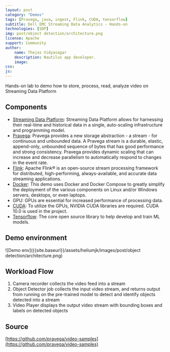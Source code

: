 ```yaml
---
layout: post
category: "Demos"
tags: [Pravega, java, ingest, Flink, CUDA, tensorflow]
subtitle: Dell EMC Streaming Data Analytics - Hands-on
technologies: [SDP]
img: post/object detection/architecture.png
license: Apache
support: Community
author:
    name: Thejas Vidyasagar
    description: Nautilus app developer.
    image:
css:
js:
---
```


Hands-on lab to demo how to store, process, read, analyze video on Streaming Data Platform
<!--more-->

## Components
- [Streaming Data Platform](https://www.delltechnologies.com/en-us/storage/streaming-data-platform.htm): Streaming Data Platform allows for harnessing their real-time and historical data in a single, auto-scaling infrastructure and programming model.
- [Pravega](http://pravega.io): Pravega provides a new storage abstraction - a stream - for continuous and unbounded data. A Pravega stream is a durable, elastic, append-only, unbounded sequence of bytes that has good performance and strong consistency. Pravega provides dynamic scaling that can increase and decrease parallelism to automatically respond to changes in the event rate.
- [Flink](https://flink.apache.org): Apache Flink® is an open-source stream processing framework for distributed, high-performing, always-available, and accurate data streaming applications.
- [Docker](https://en.wikipedia.org/wiki/Docker_\(software\)): This demo uses Docker and Docker Compose to greatly simplify the deployment of the various components on Linux and/or Windows servers, desktops, or even laptops.
- GPU: GPUs are essential for increased performance of processing data.
- [CUDA](https://developer.nvidia.com/hpc): To utilize the GPUs, NVIDIA CUDA libraries are required. CUDA 10.0 is used in the project.
- [Tensorflow](https://www.tensorflow.org/): The core open source library to help develop and train ML models.

## Demo environment
![Demo env]({{site.baseurl}}/assets/heliumjk/images/post/object detection/architecture.png)


## Workload Flow
1. Camera recorder collects the video feed into a stream
2. Object Detector job collects the input video stream, and returns output from running on the pre-trained model to detect and identify objects detected into a stream
3. Video Player displays the output video stream with bounding boxes and labels on detected objects

## Source
[https://github.com/pravega/video-samples](https://github.com/pravega/video-samples)